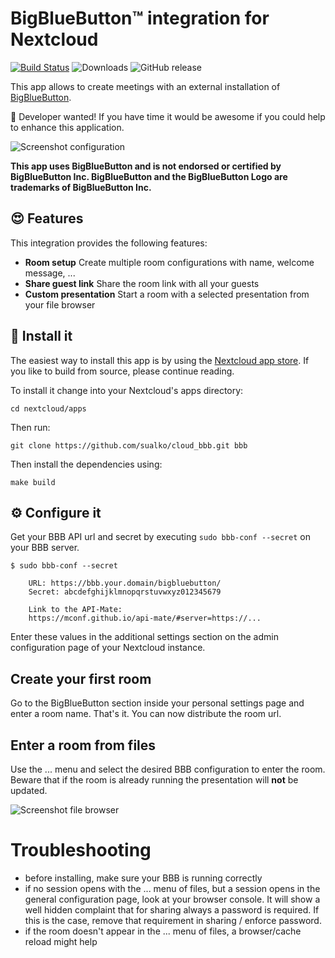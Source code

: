 # BigBlueButton™ integration for Nextcloud

[![Build Status](https://travis-ci.org/sualko/cloud_bbb.svg?branch=master)](https://travis-ci.org/sualko/cloud_bbb)
![Downloads](https://img.shields.io/github/downloads/sualko/cloud_bbb/total.svg)
![GitHub release](https://img.shields.io/github/release/sualko/cloud_bbb.svg)

This app allows to create meetings with an external installation of [BigBlueButton](https://bigbluebutton.org).

:clap: Developer wanted! If you have time it would be awesome if you could help to enhance this application.

![Screenshot configuration](https://github.com/sualko/cloud_bbb/raw/master/docs/screenshot-configuration.png)

__This app uses BigBlueButton and is not endorsed or certified by BigBlueButton Inc. BigBlueButton and the BigBlueButton Logo are trademarks of BigBlueButton Inc.__

## :heart_eyes: Features
This integration provides the following features:

* **Room setup** Create multiple room configurations with name, welcome message, ...
* **Share guest link** Share the room link with all your guests
* **Custom presentation** Start a room with a selected presentation from your file browser

## :rocket: Install it
The easiest way to install this app is by using the [Nextcloud app store](https://apps.nextcloud.com/apps/bbb).
If you like to build from source, please continue reading.

To install it change into your Nextcloud's apps directory:

    cd nextcloud/apps

Then run:

    git clone https://github.com/sualko/cloud_bbb.git bbb

Then install the dependencies using:

    make build


## :gear: Configure it
Get your BBB API url and secret by executing `sudo bbb-conf --secret` on your
BBB server.

```
$ sudo bbb-conf --secret

    URL: https://bbb.your.domain/bigbluebutton/
    Secret: abcdefghijklmnopqrstuvwxyz012345679

    Link to the API-Mate:
    https://mconf.github.io/api-mate/#server=https://...
```

Enter these values in the additional settings section on the admin
configuration page of your Nextcloud instance.

## Create your first room
Go to the BigBlueButton section inside your personal settings page and enter a
room name. That's it. You can now distribute the room url.

## Enter a room from files
Use the ... menu and select the desired BBB configuration to enter the room.
Beware that if the room is already running the presentation will **not** be
updated.

![Screenshot file browser](https://github.com/sualko/cloud_bbb/raw/master/docs/screenshot-file-browser.png)

# Troubleshooting
- before installing, make sure your BBB is running correctly
- if no session opens with the ... menu of files, but a session opens in the
  general configuration page, look at your browser console. It will show a well
  hidden complaint that for sharing always a password is required. If this is
  the case, remove that requirement in sharing / enforce password.
- if the room doesn't appear in the ... menu of files, a browser/cache reload
  might help
